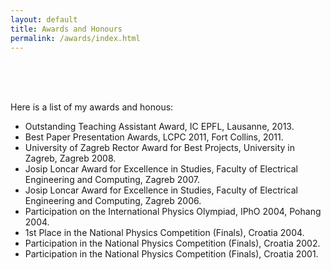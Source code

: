 ```yaml
---
layout: default
title: Awards and Honours
permalink: /awards/index.html
---
```



<br/>
<br/>
<br/>


Here is a list of my awards and honous:

* Outstanding Teaching Assistant Award,
  IC EPFL, Lausanne, 2013.
* Best Paper Presentation Awards,
  LCPC 2011, Fort Collins, 2011.
* University of Zagreb Rector Award for Best Projects,
  University in Zagreb, Zagreb 2008.
* Josip Loncar Award for Excellence in Studies,
  Faculty of Electrical Engineering and Computing, Zagreb 2007.
* Josip Loncar Award for Excellence in Studies,
  Faculty of Electrical Engineering and Computing, Zagreb 2006.
* Participation on the International Physics Olympiad,
  IPhO 2004, Pohang 2004.
* 1st Place in the National Physics Competition (Finals),
  Croatia 2004.
* Participation in the National Physics Competition (Finals),
  Croatia 2002.
* Participation in the National Physics Competition (Finals),
  Croatia 2001.

